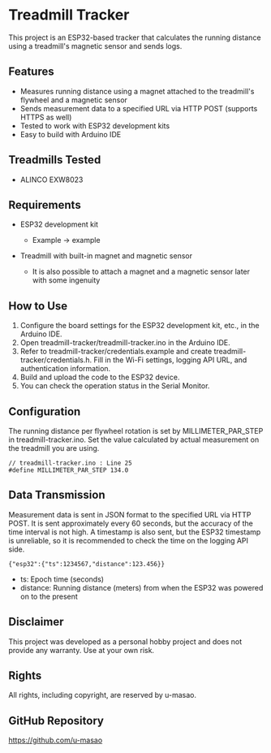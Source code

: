# Treadmill Tracker

This project is an ESP32-based tracker that calculates the running distance using a treadmill's magnetic sensor and sends logs.

## Features

- Measures running distance using a magnet attached to the treadmill's flywheel and a magnetic sensor
- Sends measurement data to a specified URL via HTTP POST (supports HTTPS as well)
- Tested to work with ESP32 development kits
- Easy to build with Arduino IDE

## Treadmills Tested

- ALINCO EXW8023

## Requirements

- ESP32 development kit

  - Example -> example

- Treadmill with built-in magnet and magnetic sensor

  - It is also possible to attach a magnet and a magnetic sensor later with some ingenuity

## How to Use

1. Configure the board settings for the ESP32 development kit, etc., in the Arduino IDE.
1. Open treadmill-tracker/treadmill-tracker.ino in the Arduino IDE.
1. Refer to treadmill-tracker/credentials.example and create treadmill-tracker/credentials.h. Fill in the Wi-Fi settings, logging API URL, and authentication information.
1. Build and upload the code to the ESP32 device.
1. You can check the operation status in the Serial Monitor.

## Configuration

The running distance per flywheel rotation is set by MILLIMETER_PAR_STEP in treadmill-tracker.ino. Set the value calculated by actual measurement on the treadmill you are using.

```
// treadmill-tracker.ino : Line 25
#define MILLIMETER_PAR_STEP 134.0
```

## Data Transmission

Measurement data is sent in JSON format to the specified URL via HTTP POST. It is sent approximately every 60 seconds, but the accuracy of the time interval is not high. A timestamp is also sent, but the ESP32 timestamp is unreliable, so it is recommended to check the time on the logging API side.

```
{"esp32":{"ts":1234567,"distance":123.456}}
```

- ts: Epoch time (seconds)
- distance: Running distance (meters) from when the ESP32 was powered on to the present

## Disclaimer

This project was developed as a personal hobby project and does not provide any warranty. Use at your own risk.

## Rights

All rights, including copyright, are reserved by u-masao.

## GitHub Repository

https://github.com/u-masao
